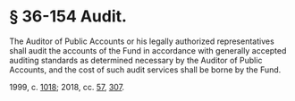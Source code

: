 # § 36-154 Audit.

<p>The Auditor of Public Accounts or his legally authorized representatives shall audit the accounts of the Fund in accordance with generally accepted auditing standards as determined necessary by the Auditor of Public Accounts, and the cost of such audit services shall be borne by the Fund.</p><p>1999, c. <a href='http://lis.virginia.gov/cgi-bin/legp604.exe?991+ful+CHAP1018'>1018</a>; 2018, cc. <a href='http://lis.virginia.gov/cgi-bin/legp604.exe?181+ful+CHAP0057'>57</a>, <a href='http://lis.virginia.gov/cgi-bin/legp604.exe?181+ful+CHAP0307'>307</a>.</p>